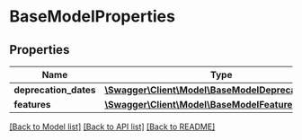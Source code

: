 # BaseModelProperties

## Properties
Name | Type | Description | Notes
------------ | ------------- | ------------- | -------------
**deprecation_dates** | [**\Swagger\Client\Model\BaseModelDeprecationDates**](BaseModelDeprecationDates.md) |  | [optional] 
**features** | [**\Swagger\Client\Model\BaseModelFeatures**](BaseModelFeatures.md) |  | [optional] 

[[Back to Model list]](../README.md#documentation-for-models) [[Back to API list]](../README.md#documentation-for-api-endpoints) [[Back to README]](../README.md)


